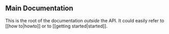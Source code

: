 ## Main Documentation

This is the root of the documentation _outside_ the API.
It could easily refer to [[how to|howto]] or to [[getting started|started]].
